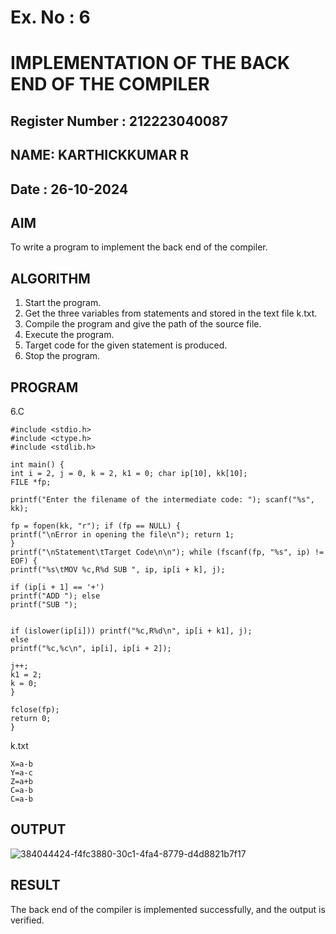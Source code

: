 # Ex. No : 6	
# IMPLEMENTATION OF THE BACK END OF THE COMPILER 
## Register Number : 212223040087
## NAME: KARTHICKKUMAR R
## Date : 26-10-2024

## AIM   
To write a program to implement the back end of the compiler.

## ALGORITHM
1.	Start the program.
2.	Get the three variables from statements and stored in the text file k.txt.
3.	Compile the program and give the path of the source file.
4.	Execute the program.
5.	Target code for the given statement is produced.
6.	Stop the program.

## PROGRAM
6.C
```
#include <stdio.h> 
#include <ctype.h>
#include <stdlib.h>

int main() {
int i = 2, j = 0, k = 2, k1 = 0; char ip[10], kk[10];
FILE *fp;

printf("Enter the filename of the intermediate code: "); scanf("%s", kk);

fp = fopen(kk, "r"); if (fp == NULL) {
printf("\nError in opening the file\n"); return 1;
}
printf("\nStatement\tTarget Code\n\n"); while (fscanf(fp, "%s", ip) != EOF) {
printf("%s\tMOV %c,R%d SUB ", ip, ip[i + k], j);

if (ip[i + 1] == '+')
printf("ADD "); else
printf("SUB ");


if (islower(ip[i])) printf("%c,R%d\n", ip[i + k1], j);
else
printf("%c,%c\n", ip[i], ip[i + 2]);

j++;
k1 = 2;
k = 0;
}

fclose(fp);
return 0;
}
```
k.txt
```
X=a-b 
Y=a-c 
Z=a+b 
C=a-b 
C=a-b
```
## OUTPUT 
![384044424-f4fc3880-30c1-4fa4-8779-d4d8821b7f17](https://github.com/user-attachments/assets/b97e4292-138c-4b85-b045-401a1601e73b)

## RESULT
The back end of the compiler is implemented successfully, and the output is verified.

